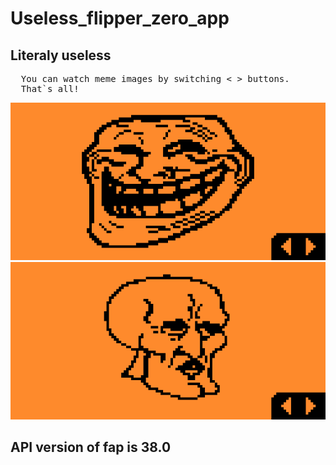 # Useless_flipper_zero_app
## Literaly useless
<pre>
  You can watch meme images by switching < > buttons.
  That`s all!
</pre>

<div styles="display:flex;">
  <img src="screenshots/Screenshot-1.png"/>
  <img src="screenshots/Screenshot-2.png"/>
</div>

## API version of fap is 38.0


